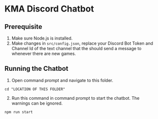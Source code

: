 # KMA Discord Chatbot

## Prerequisite

1. Make sure Node.js is installed.
2. Make changes in `src/config.json`, replace your Discord Bot Token and Channel Id of the text channel that the should send a message to whenever there are new games.

## Running the Chatbot

1. Open command prompt and navigate to this folder.

```
cd "LOCATION OF THIS FOLDER"
```

2. Run this command in command prompt to start the chatbot. The warnings can be ignored.

```
npm run start
```

